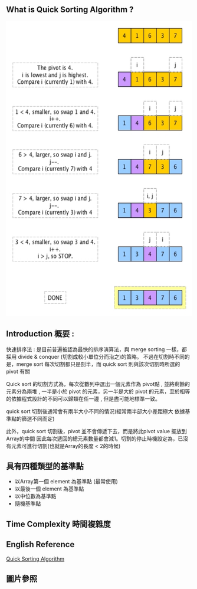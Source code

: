 
## What is Quick Sorting Algorithm ?


<img src='https://github.com/Wei-Tsung/Core-Concepts-Visualization/blob/master/quicksort_imperative-1.jpg' width='600' height='800'>




## Introduction 概要 :

快速排序法 : 是目前普遍被認為最快的排序演算法，與 merge sorting 一樣，都採用 divide & conquer (切割成較小單位分而治之)的策略。
不過在切割時不同的是，merge sort 每次切割都只是剖半，而 quick sort 則與該次切割時所選的 pivot 有關

Quick sort 的切割方式為，每次從數列中選出一個元素作為 pivot點 , 並將剩餘的元素分為兩堆 , 一半是小於 pivot 的元素，另一半是大於 pivot 的元素，至於相等的依據程式設計的不同可以歸類在任一邊  , 但是盡可能地標準一致。

quick sort 切割後通常會有兩半大小不同的情況(經常兩半部大小差距極大  依據基準點的篩選不同而定)

此外，quick sort 切割後，pivot 並不會傳遞下去，而是將此pivot value 擺放到Array的中間
因此每次遞回的總元素數量都會減1。切割的停止時機設定為，已沒有元素可進行切割(也就是Array的長度 < 2的時候)


## 具有四種類型的基準點

- 以Array第一個 element 為基準點 (最常使用)
- 以最後一個 element 為基準點
- 以中位數為基準點
- 隨機基準點 








## Time Complexity 時間複雜度





## English Reference  


[Quick Sorting Algorithm](http://typeocaml.com/2015/01/02/immutable/)

## 圖片參照
